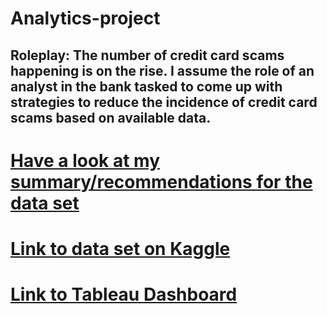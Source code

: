 # Analytics-project
## Roleplay: The number of credit card scams happening is on the rise. I assume the role of an analyst in the bank tasked to come up with strategies to reduce the incidence of credit card scams based on available data.
# [Have a look at my summary/recommendations for the data set](/Analytics%20Project.pdf)
# [Link to data set on Kaggle](https://www.kaggle.com/datasets/dermisfit/fraud-transactions-dataset)
# [Link to Tableau Dashboard](https://public.tableau.com/app/profile/eugene.f7634/viz/CreditCardFraudProject/Location)
